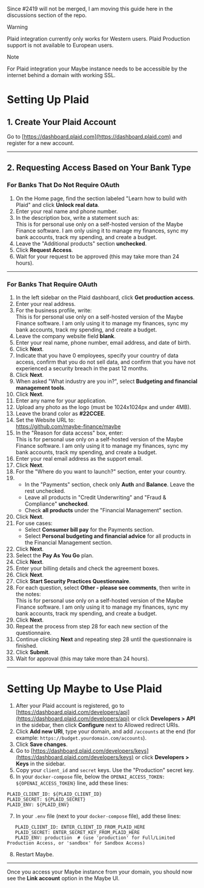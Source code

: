 Since #2419 will not be merged, I am moving this guide here in the discussions section of the repo.

> [!WARNING]
> Plaid integration currently only works for Western users. Plaid Production support is not available to European users.

> [!NOTE]
> For Plaid integration your Maybe instance needs to be accessible by the internet behind a domain with working SSL.

# Setting Up Plaid

## 1. Create Your Plaid Account

Go to [https://dashboard.plaid.com](https://dashboard.plaid.com) and register for a new account.

---

## 2. Requesting Access Based on Your Bank Type

### For Banks That **Do Not Require OAuth**

1. On the Home page, find the section labeled "Learn how to build with Plaid" and click **Unlock real data**.
2. Enter your real name and phone number.
3. In the description box, write a statement such as:  
   This is for personal use only on a self-hosted version of the Maybe Finance software. I am only using it to manage my finances, sync my bank accounts, track my spending, and create a budget.
4. Leave the "Additional products" section **unchecked**.
5. Click **Request Access**.
6. Wait for your request to be approved (this may take more than 24 hours).

---

### For Banks That **Require OAuth**

1. In the left sidebar on the Plaid dashboard, click **Get production access**.
2. Enter your real address.
3. For the business profile, write:  
   This is for personal use only on a self-hosted version of the Maybe Finance software. I am only using it to manage my finances, sync my bank accounts, track my spending, and create a budget.
4. Leave the company website field **blank**.
5. Enter your real name, phone number, email address, and date of birth.
6. Click **Next**.
7. Indicate that you have 0 employees, specify your country of data access, confirm that you do not sell data, and confirm that you have not experienced a security breach in the past 12 months.
8. Click **Next**.
9. When asked "What industry are you in?", select **Budgeting and financial management tools**.
10. Click **Next**.
11. Enter any name for your application.
12. Upload any photo as the logo (must be 1024x1024px and under 4MB).
13. Leave the brand color as **#22CCEE**.
14. Set the Website URL to:  
    https://github.com/maybe-finance/maybe
15. In the "Reason for data access" box, enter:  
    This is for personal use only on a self-hosted version of the Maybe Finance software. I am only using it to manage my finances, sync my bank accounts, track my spending, and create a budget.
16. Enter your real email address as the support email.
17. Click **Next**.
18. For the "Where do you want to launch?" section, enter your country.
19. - In the "Payments" section, check only **Auth** and **Balance**. Leave the rest unchecked.
    - Leave all products in "Credit Underwriting" and "Fraud & Compliance" **unchecked**.
    - Check **all products** under the "Financial Management" section.
20. Click **Next**.
21. For use cases:
    - Select **Consumer bill pay** for the Payments section.
    - Select **Personal budgeting and financial advice** for all products in the Financial Management section.
22. Click **Next**.
23. Select the **Pay As You Go** plan.
24. Click **Next**.
25. Enter your billing details and check the agreement boxes.
26. Click **Next**.
27. Click **Start Security Practices Questionnaire**.
28. For each question, select **Other - please see comments**, then write in the notes:  
    This is for personal use only on a self-hosted version of the Maybe Finance software. I am only using it to manage my finances, sync my bank accounts, track my spending, and create a budget.
29. Click **Next**.
30. Repeat the process from step 28 for each new section of the questionnaire.
31. Continue clicking **Next** and repeating step 28 until the questionnaire is finished.
32. Click **Submit**.
33. Wait for approval (this may take more than 24 hours).

---

# Setting Up Maybe to Use Plaid

1. After your Plaid account is registered, go to [https://dashboard.plaid.com/developers/api](https://dashboard.plaid.com/developers/api) or click **Developers > API** in the sidebar, then click **Configure** next to Allowed redirect URIs.
2. Click **Add new URI**, type your domain, and add `/accounts` at the end (for example: `https://budget.yourdomain.com/accounts`).
3. Click **Save changes**.
4. Go to [https://dashboard.plaid.com/developers/keys](https://dashboard.plaid.com/developers/keys) or click **Developers > Keys** in the sidebar.
5. Copy your `client_id` and `secret` keys. Use the "Production" secret key.
6. In your `docker-compose` file, below the `OPENAI_ACCESS_TOKEN: ${OPENAI_ACCESS_TOKEN}` line, add these lines:
```
PLAID_CLIENT_ID: ${PLAID_CLIENT_ID}
PLAID_SECRET: ${PLAID_SECRET}
PLAID_ENV: ${PLAID_ENV}
```
7. In your `.env` file (next to your `docker-compose` file), add these lines:
```
   PLAID_CLIENT_ID: ENTER_CLIENT_ID_FROM_PLAID_HERE  
   PLAID_SECRET: ENTER_SECRET_KEY_FROM_PLAID_HERE  
   PLAID_ENV: production  # (use 'production' for Full/Limited Production Access, or 'sandbox' for Sandbox Access)
```
8. Restart Maybe.

---

Once you access your Maybe instance from your domain, you should now see the **Link account** option in the Maybe UI.
